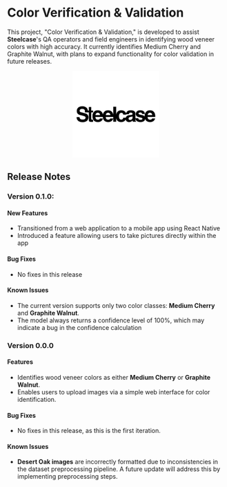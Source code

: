 # Color Verification & Validation
This project, "Color Verification & Validation," is developed to assist **Steelcase**'s QA operators and field engineers in identifying wood veneer colors with high accuracy. It currently identifies Medium Cherry and Graphite Walnut, with plans to expand functionality for color validation in future releases.

<p align="center">
<img src="image.png" alt="Steelcase Logo" width="200">
</p>


## Release Notes

### Version 0.1.0:

#### New Features
* Transitioned from a web application to a mobile app using React Native
* Introduced a feature allowing users to take pictures directly within the app

#### Bug Fixes
* No fixes in this release

#### **Known Issues**
- The current version supports only two color classes: **Medium Cherry** and **Graphite Walnut**.
- The model always returns a confidence level of 100%, which may indicate a bug in the confidence calculation

### Version 0.0.0

#### **Features**
- Identifies wood veneer colors as either **Medium Cherry** or **Graphite Walnut**.
- Enables users to upload images via a simple web interface for color identification.

#### **Bug Fixes**
- No fixes in this release, as this is the first iteration.

#### **Known Issues**
- **Desert Oak images** are incorrectly formatted due to inconsistencies in the dataset preprocessing pipeline. A future update will address this by implementing preprocessing steps.